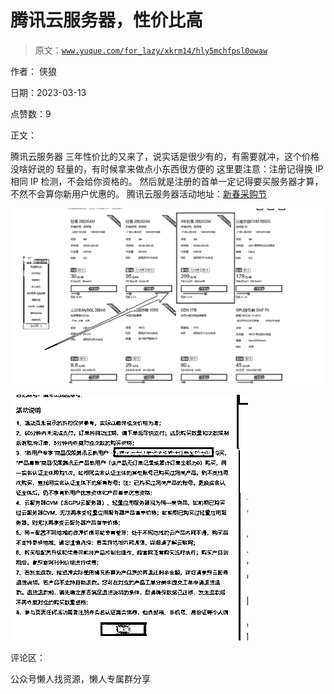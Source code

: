 # 腾讯云服务器，性价比高

> 原文：[`www.yuque.com/for_lazy/xkrm14/hly5mchfpsl0owaw`](https://www.yuque.com/for_lazy/xkrm14/hly5mchfpsl0owaw)



作者： 侠狼



日期：2023-03-13



点赞数：9



正文：



腾讯云服务器 三年性价比的又来了，说实话是很少有的，有需要就冲，这个价格没啥好说的 轻量的，有时候拿来做点小东西很方便的 这里要注意：注册记得换 IP 相同 IP 检测，不会给你资格的。 然后就是注册的首单一定记得要买服务器才算，不然不会算你新用户优惠的。 腾讯云服务器活动地址：[新春采购节](https://url.cn/noMhBNVz)



![](img/26047b9b9008691075fa9390bc4daee2.png)  

![](img/9211c3ba4301c295c646033649a436c1.png)  

评论区：



公众号懒人找资源，懒人专属群分享

</ne-p></ne-p>